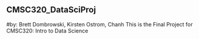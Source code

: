 ## CMSC320_DataSciProj
#by: Brett Dombrowski, Kirsten Ostrom, Chanh
This is the Final Project for CMSC320: Intro to Data Science

